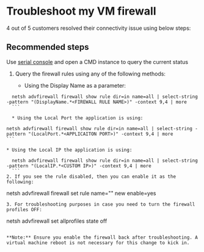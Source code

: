 <properties  
              pageTitle="Troubleshoot my VM firewall"
              description="Troubleshoot my VM firewall"
              service=""
              resource=""
              authors="manavis"
              displayOrder=""
              selfHelpType="generic"
              supportTopicIds="32615534"
              resourceTags=""
              productPesIds="14749"
              cloudEnvironments="public"
/>

# Troubleshoot my VM firewall

4 out of 5 customers resolved their connectivity issue using below steps:<br>

## **Recommended steps**

Use [serial console](data-blade:Microsoft_Azure_Compute.SerialConsoleBlade.resourceId.$resourceId) and open a CMD instance to query the current status

1. Query the firewall rules using any of the following methods:

	* Using the Display Name as a parameter:

  ```   
	netsh advfirewall firewall show rule dir=in name=all | select-string -pattern "(DisplayName.*<FIREWALL RULE NAME>)" -context 9,4 | more
	```  

	* Using the Local Port the application is using:

  ```   
	netsh advfirewall firewall show rule dir=in name=all | select-string -pattern "(LocalPort.*<APPLICAITON PORT>)" -context 9,4 | more
	```

	* Using the Local IP the application is using:

  ```
	netsh advfirewall firewall show rule dir=in name=all | select-string -pattern "(LocalIP.*<CUSTOM IP>)" -context 9,4 | more
	```   
2. If you see the rule disabled, then you can enable it as the following:

```
netsh advfirewall firewall set rule name="<RULE NAME>" new enable=yes
```   
3. For troubleshooting purposes in case you need to turn the firewall profiles OFF:

```
netsh advfirewall set allprofiles state off
```   

**Note:** Ensure you enable the firewall back after troubleshooting. A virtual machine reboot is not necessary for this change to kick in.
